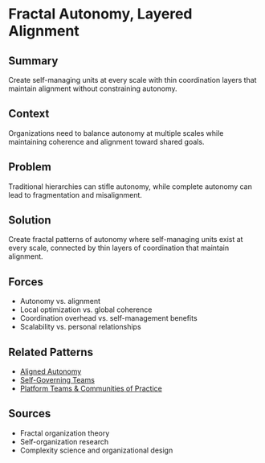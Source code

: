 ---
---
# Fractal Autonomy, Layered Alignment

## Summary
Create self-managing units at every scale with thin coordination layers that maintain alignment without constraining autonomy.

## Context
Organizations need to balance autonomy at multiple scales while maintaining coherence and alignment toward shared goals.

## Problem
Traditional hierarchies can stifle autonomy, while complete autonomy can lead to fragmentation and misalignment.

## Solution
Create fractal patterns of autonomy where self-managing units exist at every scale, connected by thin layers of coordination that maintain alignment.

## Forces
- Autonomy vs. alignment
- Local optimization vs. global coherence
- Coordination overhead vs. self-management benefits
- Scalability vs. personal relationships

## Related Patterns
- [Aligned Autonomy](../organizational/aligned-autonomy.md)
- [Self-Governing Teams](../organizational/self-governing-teams.md)
- [Platform Teams & Communities of Practice](../organizational/platform-teams-communities.md)

## Sources
- Fractal organization theory
- Self-organization research
- Complexity science and organizational design